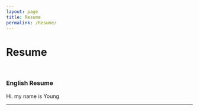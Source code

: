 ```yaml
---
layout: page
title: Resume
permalink: /Resume/
---
```


# Resume <br/><br/>
### English Resume

Hi. my name is Young
<br/>
******
<br/>